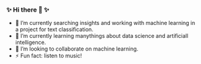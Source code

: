 ### ✨ Hi there 👋 ✨


- 🔭 I’m currently searching insights and working with machine learning in a project for text classification.
- 🌱 I’m currently learning manythings about data science and artificiall intelligence.
- 👯 I’m looking to collaborate on machine learning.
- ⚡ Fun fact: listen to music! 

